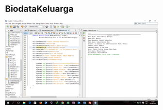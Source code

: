 # BiodataKeluarga
![alt text](https://github.com/izzul112/BiodataKeluarga/blob/master/Screenshot%20(136).png)
